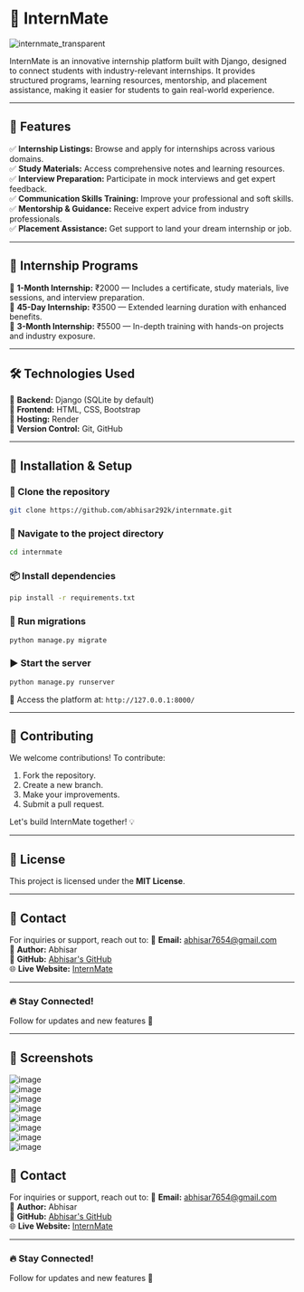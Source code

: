 # 🚀 InternMate

![internmate_transparent](https://github.com/user-attachments/assets/f5feff2d-6c82-4cce-b088-cf27d89b4eb7)

InternMate is an innovative internship platform built with Django, designed to connect students with industry-relevant internships. It provides structured programs, learning resources, mentorship, and placement assistance, making it easier for students to gain real-world experience.

---

## 🌟 Features

✅ **Internship Listings:** Browse and apply for internships across various domains.  
✅ **Study Materials:** Access comprehensive notes and learning resources.  
✅ **Interview Preparation:** Participate in mock interviews and get expert feedback.  
✅ **Communication Skills Training:** Improve your professional and soft skills.  
✅ **Mentorship & Guidance:** Receive expert advice from industry professionals.  
✅ **Placement Assistance:** Get support to land your dream internship or job.  

---

## 📌 Internship Programs

📅 **1-Month Internship:** ₹2000 — Includes a certificate, study materials, live sessions, and interview preparation.  
📅 **45-Day Internship:** ₹3500 — Extended learning duration with enhanced benefits.  
📅 **3-Month Internship:** ₹5500 — In-depth training with hands-on projects and industry exposure.  

---

## 🛠️ Technologies Used

🔹 **Backend:** Django (SQLite by default)  
🔹 **Frontend:** HTML, CSS, Bootstrap  
🔹 **Hosting:** Render  
🔹 **Version Control:** Git, GitHub  

---

## 🚀 Installation & Setup

### 🔽 Clone the repository
```bash
git clone https://github.com/abhisar292k/internmate.git
```

### 📂 Navigate to the project directory
```bash
cd internmate
```

### 📦 Install dependencies
```bash
pip install -r requirements.txt
```

### 📌 Run migrations
```bash
python manage.py migrate
```

### ▶️ Start the server
```bash
python manage.py runserver
```

🎯 Access the platform at: `http://127.0.0.1:8000/`

---

## 🤝 Contributing

We welcome contributions! To contribute:
1. Fork the repository.
2. Create a new branch.
3. Make your improvements.
4. Submit a pull request.

Let's build InternMate together! 💡

---

## 📜 License

This project is licensed under the **MIT License**.

---

## 📩 Contact

For inquiries or support, reach out to:
📧 **Email:** [abhisar7654@gmail.com](mailto:abhisar7654@gmail.com)  
👤 **Author:** Abhisar  
🔗 **GitHub:** [Abhisar's GitHub](https://github.com/abhisar292k)  
🌐 **Live Website:** [InternMate](https://internmate.onrender.com/)  

---

### 🔥 Stay Connected!
Follow for updates and new features 🚀

---

## 📸 Screenshots

![image](https://github.com/user-attachments/assets/26b8c33c-843e-4f5d-bedc-ba9cf4bfce12)  
![image](https://github.com/user-attachments/assets/0d1093cc-87c0-4de3-ba0a-264c77a2e0f2)  
![image](https://github.com/user-attachments/assets/97bca8c2-3266-4050-965f-065fc1c6986a)  
![image](https://github.com/user-attachments/assets/a8aa2782-45ec-48b6-93de-f17b50f50b42)  
![image](https://github.com/user-attachments/assets/04796c41-4a54-4557-8ba2-7f5ae24f383c)  
![image](https://github.com/user-attachments/assets/5ff5a974-c60d-4f44-8b23-26a25ebd1c8d)  
![image](https://github.com/user-attachments/assets/3cc20cda-3c81-4c8a-b68a-11ca6070834a)  
![image](https://github.com/user-attachments/assets/87e9642e-c626-44a7-ab1f-ddba098535cc)  









## 📩 Contact

For inquiries or support, reach out to:
📧 **Email:** [abhisar7654@gmail.com](mailto:abhisar7654@gmail.com)  
👤 **Author:** Abhisar  
🔗 **GitHub:** [Abhisar's GitHub](https://github.com/abhisar292k)  
🌐 **Live Website:** [InternMate](https://internmate.onrender.com/)  

---

### 🔥 Stay Connected!
Follow for updates and new features 🚀
